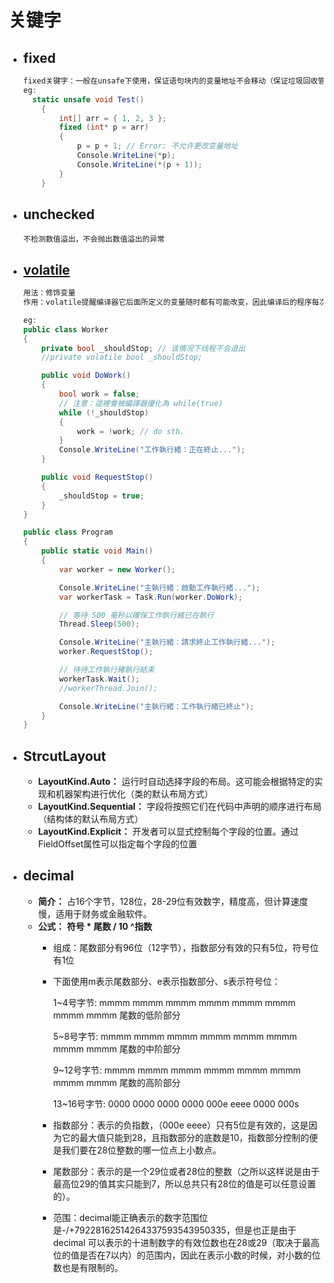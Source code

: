 # 关键字

- ## fixed
  ```c#
  fixed关键字：一般在unsafe下使用，保证语句块内的变量地址不会移动（保证垃圾回收管理器能够正确回收变量）
  eg:
  	static unsafe void Test()
      {
          int[] arr = { 1, 2, 3 };
          fixed (int* p = arr)
          {
              p = p + 1; // Error: 不允许更改变量地址
              Console.WriteLine(*p);
              Console.WriteLine(*(p + 1));
          }
      }
  ```

- ## unchecked
  ```
  不检测数值溢出，不会抛出数值溢出的异常
  ```

- ## [volatile](https://www.cnblogs.com/OpenCoder/p/7723825.html)
  ```C#
  用法：修饰变量
  作用：volatile提醒编译器它后面所定义的变量随时都有可能改变，因此编译后的程序每次需要存储或读取这个变量的时候，都会直接从变量地址中读取数据。如果没有volatile关键字，则编译器可能优化读取和存储，可能暂时使用寄存器中的值，如果这个变量由多线程更新了的话，将出现不一致的现象。
  
  eg:
  public class Worker
  {
      private bool _shouldStop; // 该情况下线程不会退出
      //private volatile bool _shouldStop;
  
      public void DoWork()
      {
          bool work = false;
          // 注意：這裡會被編譯器優化為 while(true)
          while (!_shouldStop)
          {
              work = !work; // do sth.
          }
          Console.WriteLine("工作執行緒：正在終止...");
      }
  
      public void RequestStop()
      {
          _shouldStop = true;
      }
  }
  
  public class Program
  {
      public static void Main()
      {
          var worker = new Worker();
  
          Console.WriteLine("主執行緒：啟動工作執行緒...");
          var workerTask = Task.Run(worker.DoWork);
  
          // 等待 500 毫秒以確保工作執行緒已在執行
          Thread.Sleep(500);
  
          Console.WriteLine("主執行緒：請求終止工作執行緒...");
          worker.RequestStop();
  
          // 待待工作執行緒執行結束
          workerTask.Wait();
          //workerThread.Join();
  
          Console.WriteLine("主執行緒：工作執行緒已終止");
      }
  }
  ```

- ## StrcutLayout
  - **LayoutKind.Auto：** 运行时自动选择字段的布局。这可能会根据特定的实现和机器架构进行优化（类的默认布局方式）
  - **LayoutKind.Sequential：** 字段将按照它们在代码中声明的顺序进行布局（结构体的默认布局方式）
  - **LayoutKind.Explicit：** 开发者可以显式控制每个字段的位置。通过FieldOffset属性可以指定每个字段的位置
  
- ## decimal
    - **简介：** 占16个字节，128位，28-29位有效数字，精度高，但计算速度慢，适用于财务或金融软件。
    - **公式：** **符号 * 尾数 / 10 ^指数** 
        - 组成：尾数部分有96位（12字节），指数部分有效的只有5位，符号位有1位
        - 下面使用m表示尾数部分、e表示指数部分、s表示符号位：

            1~4号字节: mmmm mmmm mmmm mmmm mmmm mmmm mmmm mmmm 尾数的低阶部分

            5~8号字节: mmmm mmmm mmmm mmmm mmmm mmmm mmmm mmmm 尾数的中阶部分

            9~12号字节: mmmm mmmm mmmm mmmm mmmm mmmm mmmm mmmm 尾数的高阶部分

            13~16号字节: 0000 0000 0000 0000 000e eeee 0000 000s
        - 指数部分：表示的负指数，（000e eeee）只有5位是有效的，这是因为它的最大值只能到28，且指数部分的底数是10，指数部分控制的便是我们要在28位整数的哪一位点上小数点。
        - 尾数部分：表示的是一个29位或者28位的整数（之所以这样说是由于最高位29的值其实只能到7，所以总共只有28位的值是可以任意设置的）。
        - 范围：decimal能正确表示的数字范围位是-/+79228162514264337593543950335，但是也正是由于decimal 可以表示的十进制数字的有效位数也在28或29（取决于最高位的值是否在7以内）的范围内，因此在表示小数的时候，对小数的位数也是有限制的。


        

